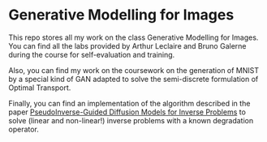 # Generative Modelling for Images

This repo stores all my work on the class Generative Modelling for Images. You can find all the labs provided by Arthur Leclaire and 
Bruno Galerne during the course for self-evaluation and training.

Also, you can find my work on the coursework on the generation of MNIST by a special kind of 
GAN adapted to solve the semi-discrete formulation of Optimal Transport.

Finally, you can find an implementation of the algorithm described in the paper [ PseudoInverse-Guided Diffusion Models for Inverse Problems](https://openreview.net/pdf?id=9_gsMA8MRKQ) to solve 
 (linear and non-linear!) inverse problems with a known degradation operator.